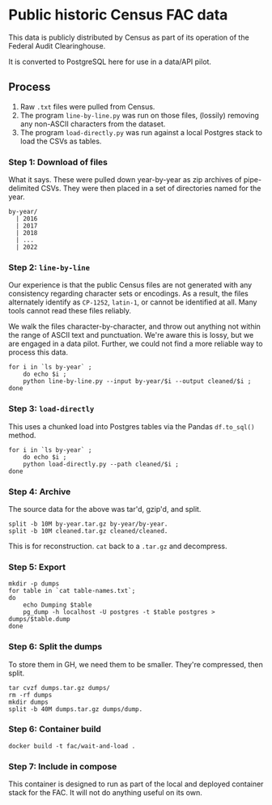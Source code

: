 # Public historic Census FAC data

This data is publicly distributed by Census as part of its operation of the Federal Audit Clearinghouse.

It is converted to PostgreSQL here for use in a data/API pilot.

## Process

1. Raw `.txt` files were pulled from Census.
2. The program `line-by-line.py` was run on those files, (lossily) removing any non-ASCII characters from the dataset.
3. The program `load-directly.py` was run against a local Postgres stack to load the CSVs as tables.


### Step 1: Download of files

What it says. These were pulled down year-by-year as zip archives of pipe-delimited CSVs. They were then placed in a set of directories named for the year.

```
by-year/
  | 2016
  | 2017
  | 2018
  | ...
  | 2022
```

### Step 2: `line-by-line`

Our experience is that the public Census files are not generated with any consistency regarding character sets or encodings. As a result, the files alternately identify as `CP-1252`, `latin-1`, or cannot be identified at all. Many tools cannot read these files reliably.

We walk the files character-by-character, and throw out anything not within the range of ASCII text and punctuation. We're aware this is lossy, but we are engaged in a data pilot. Further, we could not find a more reliable way to process this data.

```
for i in `ls by-year` ; 
    do echo $i ; 
    python line-by-line.py --input by-year/$i --output cleaned/$i ; 
done
```

### Step 3: `load-directly`

This uses a chunked load into Postgres tables via the Pandas `df.to_sql()` method.

```
for i in `ls by-year` ; 
    do echo $i ; 
    python load-directly.py --path cleaned/$i ; 
done
```

### Step 4: Archive

The source data for the above was tar'd, gzip'd, and split.

```
split -b 10M by-year.tar.gz by-year/by-year.
split -b 10M cleaned.tar.gz cleaned/cleaned.
```

This is for reconstruction. `cat` back to a `.tar.gz` and decompress.

### Step 5: Export

```
mkdir -p dumps
for table in `cat table-names.txt`; 
do 
    echo Dumping $table
    pg_dump -h localhost -U postgres -t $table postgres > dumps/$table.dump
done
```

### Step 6: Split the dumps

To store them in GH, we need them to be smaller. They're compressed, then split.

```
tar cvzf dumps.tar.gz dumps/
rm -rf dumps
mkdir dumps
split -b 40M dumps.tar.gz dumps/dump.
```

### Step 6: Container build

```
docker build -t fac/wait-and-load .
```

### Step 7: Include in compose

This container is designed to run as part of the local and deployed container stack for the FAC. It will not do anything useful on its own.


